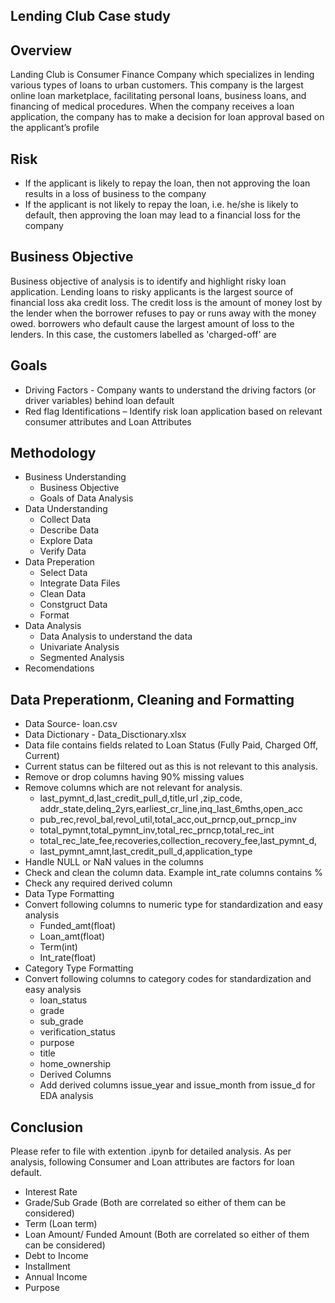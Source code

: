 ## Lending Club Case study

## Overview
Landing Club is Consumer Finance Company which specializes in lending various types of loans to urban customers. This company is the largest online loan marketplace, facilitating personal loans, business loans, and financing of medical procedures. When the company receives a loan application, the company has to make a decision for loan approval based on the applicant’s profile 

## Risk
- If the applicant is likely to repay the loan, then not approving the loan results in a loss of business to the company
- If the applicant is not likely to repay the loan, i.e. he/she is likely to default, then approving the loan may lead to a financial loss for the company

## Business Objective
Business objective of analysis is to identify and highlight risky loan application. Lending loans to risky applicants is the largest source of financial loss aka credit loss. The credit loss is the amount of money lost by the lender when the borrower refuses to pay or runs away with the money owed. borrowers who default cause the largest amount of loss to the lenders. In this case, the customers labelled as 'charged-off' are

## Goals
- Driving Factors - Company wants to understand the driving factors (or driver variables) behind loan default
- Red flag Identifications – Identify risk loan application based on relevant consumer attributes and Loan Attributes

## Methodology
- Business Understanding
  - Business Objective
  - Goals of Data Analysis
- Data Understanding
  - Collect Data
  - Describe Data
  - Explore Data
  - Verify Data
- Data Preperation
  - Select Data
  - Integrate Data Files
  - Clean Data
  - Constgruct Data
  - Format
- Data Analysis
  - Data Analysis to understand the data   
  - Univariate Analysis
  - Segmented Analysis
- Recomendations

## Data Preperationm, Cleaning and Formatting
- Data Source- loan.csv
- Data Dictionary - Data_Disctionary.xlsx
- Data file contains fields related to Loan Status (Fully Paid, Charged Off, Current)
- Current status can be filtered out as this is not relevant to this analysis. 
- Remove or drop columns having 90% missing values
- Remove columns which are not relevant for analysis.
  - last_pymnt_d,last_credit_pull_d,title,url ,zip_code, addr_state,delinq_2yrs,earliest_cr_line,inq_last_6mths,open_acc
  - pub_rec,revol_bal,revol_util,total_acc,out_prncp,out_prncp_inv
  - total_pymnt,total_pymnt_inv,total_rec_prncp,total_rec_int
  - total_rec_late_fee,recoveries,collection_recovery_fee,last_pymnt_d,
  - last_pymnt_amnt,last_credit_pull_d,application_type
- Handle NULL or NaN values in the columns
- Check and clean the column data. Example int_rate columns contains %
- Check any required derived column
- Data Type Formatting
- Convert following columns to numeric type for standardization and easy analysis
  - Funded_amt(float)
  - Loan_amt(float)
  - Term(int)
  - Int_rate(float)
- Category Type Formatting
- Convert following columns to category codes for standardization and easy analysis
  - loan_status
  - grade
  - sub_grade
  - verification_status
  - purpose
  - title
  - home_ownership
  - Derived Columns
  - Add derived columns issue_year and  issue_month from issue_d for EDA analysis

## Conclusion
Please refer to file with extention .ipynb for detailed analysis. As per analysis, following Consumer and Loan attributes are factors for loan default. 
- Interest Rate
- Grade/Sub Grade (Both are correlated so either of them can be considered)
- Term (Loan term)
- Loan Amount/ Funded Amount (Both are correlated so either of them can be considered)
- Debt to Income
- Installment
- Annual Income
- Purpose



